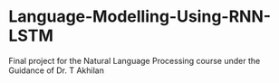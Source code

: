 # Language-Modelling-Using-RNN-LSTM
Final project for the Natural Language Processing course under the Guidance of Dr. T Akhilan

